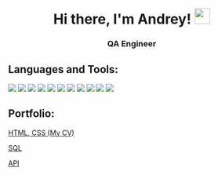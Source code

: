 <h1 align="center">Hi there, I'm Andrey! 
<img src="https://github.com/blackcater/blackcater/raw/main/images/Hi.gif" height="32"/></h1>
<h3 align="center">QA Engineer</h3>
<h2>Languages and Tools:</h2>
<p><img src="https://img.shields.io/badge/Jira-090909?style=for-the-badge&logo=jira&logoColor=136be1"> <img src="https://img.shields.io/badge/Postman-090909?style=for-the-badge&logo=postman&logoColor=f76935"> <img src="https://img.shields.io/badge/Swagger-090909?style=for-the-badge&logo=swagger&logoColor=7ede2b"> <img src="https://img.shields.io/badge/Github-090909?style=for-the-badge&logo=github&logoColor=8cc4d7"> <img src="https://img.shields.io/badge/Github-090909?style=for-the-badge&logo=github&logoColor=8cc4d7"> <img src="https://img.shields.io/badge/AzureDevops-090909?style=for-the-badge&logo=azuredevops&logoColor=0074d0"> <img src="https://img.shields.io/badge/MySQL-090909?style=for-the-badge&logo=mysql&logoColor=00618a"> <img src="https://img.shields.io/badge/DevTools-090909?style=for-the-badge&logo=googlechrome&logoColor=2674f2"> <img src="https://img.shields.io/badge/TestRail-090909?style=for-the-badge&logo=&logoColor=71b556"> <img src="https://img.shields.io/badge/HTML-090909?style=for-the-badge&logo=&logoColor=71b556"> <img src="https://img.shields.io/badge/CSS-090909?style=for-the-badge&logo=&logoColor=71b556">
<h2>Portfolio:</h2>
  <p><a href="href="https://andrey-mur.github.io/HTML/" target="_blank">HTML, CSS (My CV)</a></h2>
  <p><a href="https://github.com/Andrey-Mur/SQL" target="_blank">SQL</a></h2>
  <p><a href="https://github.com/Andrey-Mur/API" target="_blank">API</a></h2>
